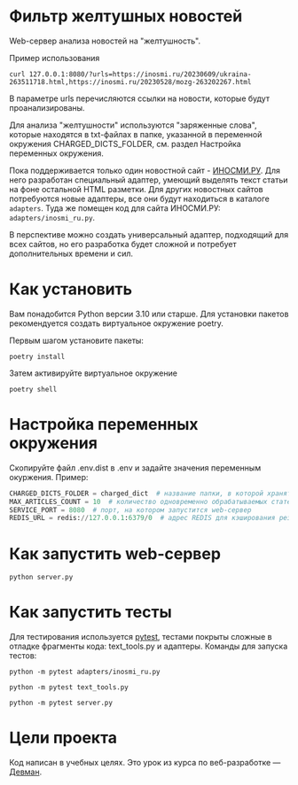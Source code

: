 # Фильтр желтушных новостей

Web-сервер анализа новостей на "желтушность".

Пример использования
```commandline
curl 127.0.0.1:8080/?urls=https://inosmi.ru/20230609/ukraina-263511718.html,https://inosmi.ru/20230528/mozg-263202267.html
```

В параметре urls перечисляются ссылки на новости, которые будут проанализированы.

Для анализа "желтушности" используются "заряженные слова", которые находятся в txt-файлах в папке, указанной в переменной окружения CHARGED_DICTS_FOLDER, см. раздел Настройка переменных окружения.

Пока поддерживается только один новостной сайт - [ИНОСМИ.РУ](https://inosmi.ru/). Для него разработан специальный адаптер, умеющий выделять текст статьи на фоне остальной HTML разметки. Для других новостных сайтов потребуются новые адаптеры, все они будут находиться в каталоге `adapters`. Туда же помещен код для сайта ИНОСМИ.РУ: `adapters/inosmi_ru.py`.

В перспективе можно создать универсальный адаптер, подходящий для всех сайтов, но его разработка будет сложной и потребует дополнительных времени и сил.

# Как установить

Вам понадобится Python версии 3.10 или старше. Для установки пакетов рекомендуется создать виртуальное окружение poetry.

Первым шагом установите пакеты:

```commandline
poetry install
```

Затем активируйте виртуальное окружение
```commandline
poetry shell
```

# Настройка переменных окружения

Скопируйте файл .env.dist в .env и задайте значения переменным окуржения. Пример:
```python
CHARGED_DICTS_FOLDER = charged_dict  # название папки, в которой хранятся словари 'заряженных слов'
MAX_ARTICLES_COUNT = 10  # количество одновременно обрабатываемых статей для защиты от DOS-атак
SERVICE_PORT = 8080  # порт, на котором запустится web-сервер
REDIS_URL = redis://127.0.0.1:6379/0  # адрес REDIS для кэширования результатов запросов
```

# Как запустить web-сервер

```commandline
python server.py
```

# Как запустить тесты

Для тестирования используется [pytest](https://docs.pytest.org/en/latest/), тестами покрыты сложные в отладке фрагменты кода: text_tools.py и адаптеры. Команды для запуска тестов:

```commandline
python -m pytest adapters/inosmi_ru.py
```

```commandline
python -m pytest text_tools.py
```

```commandline
python -m pytest server.py
```

# Цели проекта

Код написан в учебных целях. Это урок из курса по веб-разработке — [Девман](https://dvmn.org).
